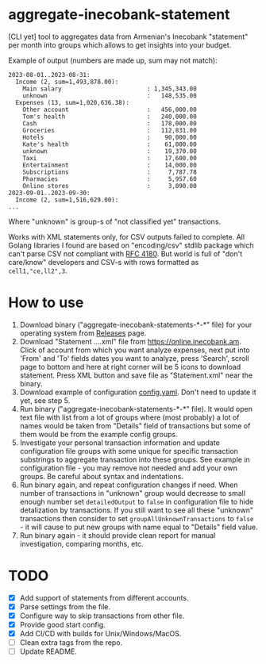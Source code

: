 # aggregate-inecobank-statement
[CLI yet] tool to aggregates data from Armenian's Inecobank "statement" per month
into groups which allows to get insights into your budget.

Example of output (numbers are made up, sum may not match):
```
2023-08-01..2023-08-31:
  Income (2, sum=1,493,878.00):
    Main salary                        : 1,345,343.00
    unknown                            :   148,535.00
  Expenses (13, sum=1,020,636.38):
    Other account                      :   456,000.00
    Tom's health                       :   240,000.00
    Cash                               :   178,000.00
    Groceries                          :   112,831.00
    Hotels                             :    90,000.00
    Kate's health                      :    61,000.00
    unknown                            :    19,370.00
    Taxi                               :    17,600.00
    Entertainment                      :    14,000.00
    Subscriptions                      :     7,787.78
    Pharmacies                         :     5,957.60
    Online stores                      :     3,090.00
2023-09-01..2023-09-30:
  Income (2, sum=1,516,629.00):
...
```
Where "unknown" is group-s of "not classified yet" transactions.

Works with XML statements only, for CSV outputs failed to complete.
All Golang libraries I found are based on "encoding/csv" stdlib package which can't
parse CSV not compliant with [RFC 4180](https://www.ietf.org/rfc/rfc4180.txt).
But world is full of "don't care/know" developers and CSV-s with rows formatted as `cell1,"ce,ll2",3`.

# How to use

1. Download binary ("aggregate-inecobank-statements-\*-\*" file) for your operating system from
   [Releases](https://github.com/AlexanderMakarov/aggregate-inecobank-statement/releases) page.
2. Download "Statement ....xml" file from https://online.inecobank.am.
   Click of account from which you want analyze expenses,
   next put into 'From' and 'To' fields dates you want to analyze,
   press 'Search', scroll page to bottom and here at right corner will be 5 icons to download statement.
   Press XML button and save file as "Statement.xml" near the binary.
3. Download example of configuration
   [config.yaml](https://github.com/AlexanderMakarov/aggregate-inecobank-statement/raw/master/config.yaml).
   Don't need to update it yet, see step 5.
4. Run binary ("aggregate-inecobank-statements-\*-\*" file).
   It would open text file with list from a lot of groups where (most probably)
   a lot of names would be taken from "Details" field of transactions but some of them
   would be from the example config groups.
5. Investigate your personal transaction information and update configuration file groups with some unique
   for specific transaction substrings to aggregate transaction into these groups.
   See example in configuration file - you may remove not needed and add your own groups.
   Be careful about syntax and indentations.
6. Run binary again, and repeat configuration changes if need.
   When number of transactions in "unknown" group would decrease to small enough number
   set `detailedOutput` to `false` in configuration file to hide detalization by transactions.
   If you still want to see all these "unknown" transactions then consider to set
   `groupAllUnknownTransactions` to `false` - it will cause to put new groups with name equal to "Details" field value.
7. Run binary again - it should provide clean report for manual investigation, comparing months, etc.

# TODO
- [x] Add support of statements from different accounts.
- [x] Parse settings from the file.
- [x] Configure way to skip transactions from other file.
- [x] Provide good start config.
- [x] Add CI/CD with builds for Unix/Windows/MacOS.
- [ ] Clean extra tags from the repo.
- [ ] Update README.
